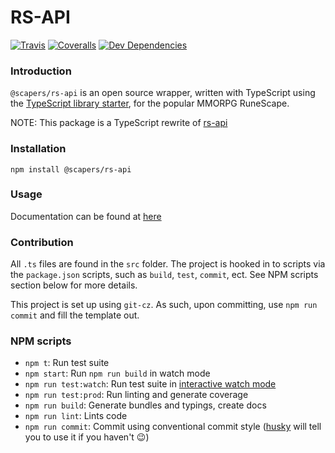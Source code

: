 # RS-API

[![Travis](https://img.shields.io/travis/scapers/rs-api.svg)](https://travis-ci.org/scapers/rs-api)
[![Coveralls](https://img.shields.io/coveralls/scapers/rs-api.svg)](https://coveralls.io/github/scapers/rs-api)
[![Dev Dependencies](https://david-dm.org/scapers/rs-api/dev-status.svg)](https://david-dm.org/scapers/rs-api?type=dev)

### Introduction
`@scapers/rs-api` is an open source wrapper, written with TypeScript using the [TypeScript library starter](https://github.com/alexjoverm/typescript-library-starter), for the popular MMORPG RuneScape.

NOTE: This package is a TypeScript rewrite of [rs-api](https://github.com/axke/rs-api)

### Installation
`npm install @scapers/rs-api`

### Usage
Documentation can be found at [here](https://scapers.github.io/rs-api)

### Contribution
All `.ts` files are found in the `src` folder. The project is hooked in to scripts via the `package.json` scripts, such as `build`, `test`, `commit`, ect. See NPM scripts section below for more details.

This project is set up using `git-cz`. As such, upon committing, use `npm run commit` and fill the template out.

### NPM scripts

 - `npm t`: Run test suite
 - `npm start`: Run `npm run build` in watch mode
 - `npm run test:watch`: Run test suite in [interactive watch mode](http://facebook.github.io/jest/docs/cli.html#watch)
 - `npm run test:prod`: Run linting and generate coverage
 - `npm run build`: Generate bundles and typings, create docs
 - `npm run lint`: Lints code
 - `npm run commit`: Commit using conventional commit style ([husky](https://github.com/typicode/husky) will tell you to use it if you haven't :wink:)

